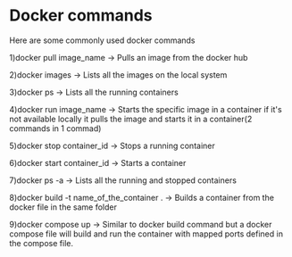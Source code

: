 # Docker commands

Here are some commonly used docker commands

1)docker pull image_name -> Pulls an image from the docker hub


2)docker images -> Lists all the images on the local system


3)docker ps -> Lists all the running containers


4)docker run image_name -> Starts the specific image in a container if it's not available locally it pulls the image and starts it in a container(2 commands in 1 commad)


5)docker stop container_id -> Stops a running container


6)docker start container_id -> Starts a container 


7)docker ps -a -> Lists all the running and stopped containers


8)docker build -t name_of_the_container .  -> Builds a container from the docker file in the same folder


9)docker compose up -> Similar to docker build command but a docker compose file will build and run the container with mapped ports defined in the compose file. 

